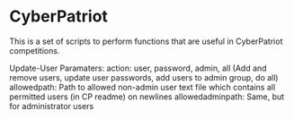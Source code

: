 # CyberPatriot
This is a set of scripts to perform functions that are useful in CyberPatriot competitions.

Update-User
Paramaters:
action: user, password, admin, all (Add and remove users, update user passwords, add users to admin group, do all)
allowedpath: Path to allowed non-admin user text file which contains all permitted users (in CP readme) on newlines
allowedadminpath: Same, but for administrator users
